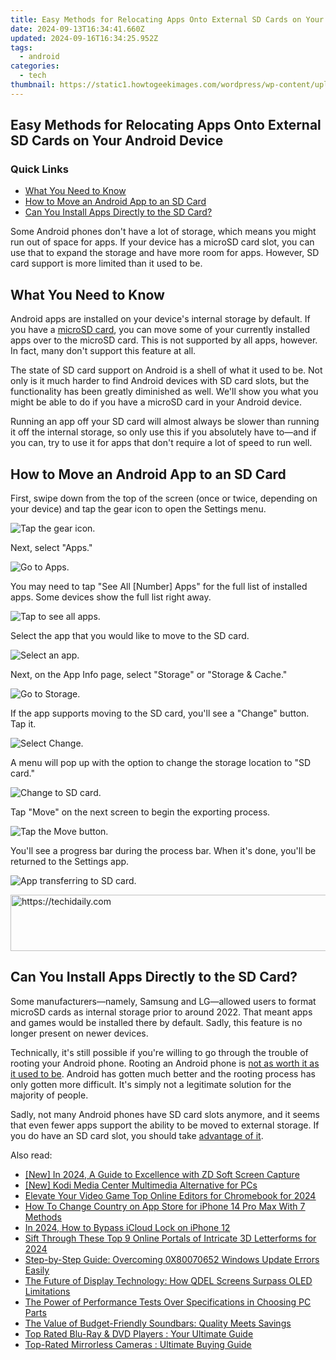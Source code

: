 ```yaml
---
title: Easy Methods for Relocating Apps Onto External SD Cards on Your Android Device
date: 2024-09-13T16:34:41.660Z
updated: 2024-09-16T16:34:25.952Z
tags:
  - android
categories:
  - tech
thumbnail: https://static1.howtogeekimages.com/wordpress/wp-content/uploads/2024/03/microsd-card-in-phone.jpg
---
```


## Easy Methods for Relocating Apps Onto External SD Cards on Your Android Device

### Quick Links

* [What You Need to Know](https://tech-recovery.techidaily.com/mastering-skype-job-interviews-the-ultimate-guide/)
* [How to Move an Android App to an SD Card](https://ai-vdieo-software.techidaily.com/in-2024-get-animated-10-best-free-whiteboard-animation-software-for-windows-and-mac/)
* [Can You Install Apps Directly to the SD Card?](https://remote-screen-capture.techidaily.com/updating-your-meet-name-easy-steps-for-pc-and-mobile-for-2024/)

 Some Android phones don't have a lot of storage, which means you might run out of space for apps. If your device has a microSD card slot, you can use that to expand the storage and have more room for apps. However, SD card support is more limited than it used to be.

##  What You Need to Know

 Android apps are installed on your device's internal storage by default. If you have a [microSD card](https://www.amazon.com/SAMSUNG-microSDXC-Expanded-MB-MD128KA-AM/dp/B09B1G89YQ?tag=hotoge-20&ascsubtag=UUhtgUeUpU222610&asc%5Frefurl=https%3A%2F%2Fwww.howtogeek.com%2F114667%2Fhow-to-install-android-apps-to-the-sd-card-by-default-move-almost-any-app-to-the-sd-card%2F&asc%5Fcampaign=Short-Term), you can move some of your currently installed apps over to the microSD card. This is not supported by all apps, however. In fact, many don't support this feature at all.

 The state of SD card support on Android is a shell of what it used to be. Not only is it much harder to find Android devices with SD card slots, but the functionality has been greatly diminished as well. We'll show you what you might be able to do if you have a microSD card in your Android device.

 Running an app off your SD card will almost always be slower than running it off the internal storage, so only use this if you absolutely have to—and if you can, try to use it for apps that don't require a lot of speed to run well.

##  How to Move an Android App to an SD Card

 First, swipe down from the top of the screen (once or twice, depending on your device) and tap the gear icon to open the Settings menu.

![Tap the gear icon.](https://static1.howtogeekimages.com/wordpress/wp-content/uploads/2024/03/2022-06-22_16-28-47.png) 

 Next, select "Apps."

![Go to Apps.](https://static1.howtogeekimages.com/wordpress/wp-content/uploads/2024/03/2022-06-22_16-30-09.png) 

 You may need to tap "See All \[Number\] Apps" for the full list of installed apps. Some devices show the full list right away.

![Tap to see all apps.](https://static1.howtogeekimages.com/wordpress/wp-content/uploads/2024/03/2022-06-22_16-32-31.png) 

 Select the app that you would like to move to the SD card.

![Select an app.](https://static1.howtogeekimages.com/wordpress/wp-content/uploads/2024/03/2022-06-22_16-57-23.png) 

 Next, on the App Info page, select "Storage" or "Storage & Cache."

![Go to Storage.](https://static1.howtogeekimages.com/wordpress/wp-content/uploads/2024/03/2022-06-22_16-58-51.png) 

 If the app supports moving to the SD card, you'll see a "Change" button. Tap it.

![Select Change.](https://static1.howtogeekimages.com/wordpress/wp-content/uploads/2024/03/2022-06-22_16-58-38.png) 

 A menu will pop up with the option to change the storage location to "SD card."

![Change to SD card.](https://static1.howtogeekimages.com/wordpress/wp-content/uploads/2024/03/2022-06-22_16-59-41.png) 

 Tap "Move" on the next screen to begin the exporting process.

![Tap the Move button.](https://static1.howtogeekimages.com/wordpress/wp-content/uploads/2024/03/2022-06-22_17-00-39.png) 

 You'll see a progress bar during the process bar. When it's done, you'll be returned to the Settings app.

![App transferring to SD card.](https://static1.howtogeekimages.com/wordpress/wp-content/uploads/2024/03/2022-06-22_17-01-03.png) 

<!-- affiliate ads begin -->
<a href="https://appsumo.8odi.net/c/5597632/2132160/7443" target="_top" id="2132160">
  <img src="//a.impactradius-go.com/display-ad/7443-2132160" border="0" alt="https://techidaily.com" width="600" height="90"/>
</a>
<img height="0" width="0" src="https://appsumo.8odi.net/i/5597632/2132160/7443" style="position:absolute;visibility:hidden;" border="0" />
<!-- affiliate ads end -->

##  Can You Install Apps Directly to the SD Card?

 Some manufacturers—namely, Samsung and LG—allowed users to format microSD cards as internal storage prior to around 2022\. That meant apps and games would be installed there by default. Sadly, this feature is no longer present on newer devices.

 Technically, it's still possible if you're willing to go through the trouble of rooting your Android phone. Rooting an Android phone is [not as worth it as it used to be](https://some-techniques.techidaily.com/new-grasping-the-basics-of-telegram-marketing-strategies/). Android has gotten much better and the rooting process has only gotten more difficult. It's simply not a legitimate solution for the majority of people.

 Sadly, not many Android phones have SD card slots anymore, and it seems that even fewer apps support the ability to be moved to external storage. If you do have an SD card slot, you should take [advantage of it](https://apple-account.techidaily.com/how-to-unlock-apple-id-from-your-apple-iphone-6-without-security-questions-by-drfone-ios/).

<ins class="adsbygoogle"
     style="display:block"
     data-ad-format="autorelaxed"
     data-ad-client="ca-pub-7571918770474297"
     data-ad-slot="1223367746"></ins>

<ins class="adsbygoogle"
     style="display:block"
     data-ad-client="ca-pub-7571918770474297"
     data-ad-slot="8358498916"
     data-ad-format="auto"
     data-full-width-responsive="true"></ins>

<span class="atpl-alsoreadstyle">Also read:</span>
<div><ul>
<li><a href="https://on-screen-recording.techidaily.com/new-in-2024-a-guide-to-excellence-with-zd-soft-screen-capture/"><u>[New] In 2024, A Guide to Excellence with ZD Soft Screen Capture</u></a></li>
<li><a href="https://extra-guidance.techidaily.com/new-kodi-media-center-multimedia-alternative-for-pcs/"><u>[New] Kodi Media Center Multimedia Alternative for PCs</u></a></li>
<li><a href="https://ai-vdieo-software.techidaily.com/elevate-your-video-game-top-online-editors-for-chromebook-for-2024/"><u>Elevate Your Video Game Top Online Editors for Chromebook for 2024</u></a></li>
<li><a href="https://ios-unlock.techidaily.com/how-to-change-country-on-app-store-for-iphone-14-pro-max-with-7-methods-by-drfone-ios/"><u>How To Change Country on App Store for iPhone 14 Pro Max With 7 Methods</u></a></li>
<li><a href="https://activate-lock.techidaily.com/in-2024-how-to-bypass-icloud-lock-on-iphone-12-by-drfone-ios/"><u>In 2024, How to Bypass iCloud Lock on iPhone 12</u></a></li>
<li><a href="https://fox-hovers.techidaily.com/sift-through-these-top-9-online-portals-of-intricate-3d-letterforms-for-2024/"><u>Sift Through These Top 9 Online Portals of Intricate 3D Letterforms for 2024</u></a></li>
<li><a href="https://win-howtos.techidaily.com/step-by-step-guide-overcoming-0x80070652-windows-update-errors-easily/"><u>Step-by-Step Guide: Overcoming 0X80070652 Windows Update Errors Easily</u></a></li>
<li><a href="https://hardware-reviews.techidaily.com/the-future-of-display-technology-how-qdel-screens-surpass-oled-limitations/"><u>The Future of Display Technology: How QDEL Screens Surpass OLED Limitations</u></a></li>
<li><a href="https://hardware-reviews.techidaily.com/the-power-of-performance-tests-over-specifications-in-choosing-pc-parts/"><u>The Power of Performance Tests Over Specifications in Choosing PC Parts</u></a></li>
<li><a href="https://hardware-reviews.techidaily.com/the-value-of-budget-friendly-soundbars-quality-meets-savings/"><u>The Value of Budget-Friendly Soundbars: Quality Meets Savings</u></a></li>
<li><a href="https://hardware-reviews.techidaily.com/top-rated-blu-ray-and-dvd-players-your-ultimate-guide/"><u>Top Rated Blu-Ray & DVD Players : Your Ultimate Guide</u></a></li>
<li><a href="https://hardware-reviews.techidaily.com/top-rated-mirrorless-cameras-ultimate-buying-guide/"><u>Top-Rated Mirrorless Cameras : Ultimate Buying Guide</u></a></li>
</ul></div>

